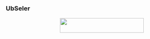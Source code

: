 ### UbSeler

<p align="center"><a href="https://heroku.com/deploy?template=https://github.com/CilikProject/Ubot-"> <img src="https://img.shields.io/badge/Deploy%20To%20Heroku-blue?style=for-the-badge&logo=heroku" width="220" height="38.45"/></a></p>
